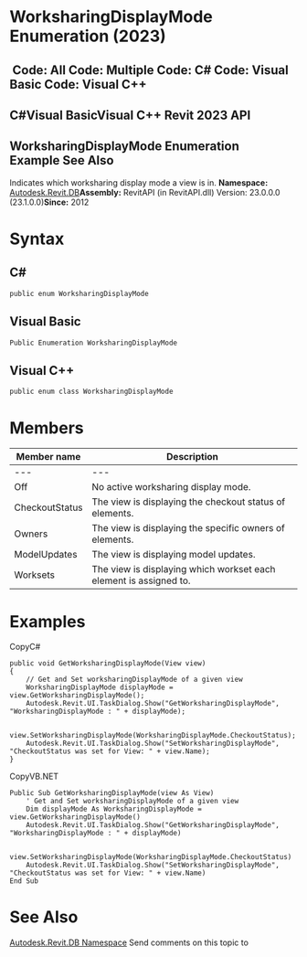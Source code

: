 # WorksharingDisplayMode Enumeration (2023)

﻿
 Code: All Code: Multiple Code: C# Code: Visual Basic Code: Visual C++   
---  
C#Visual BasicVisual C++
Revit 2023 API  
---  
WorksharingDisplayMode Enumeration  
Example See Also  
---  
Indicates which worksharing display mode a view is in. 
**Namespace:** [Autodesk.Revit.DB](87546ba7-461b-c646-cbb1-2cb8f5bff8b2.md "Autodesk.Revit.DB Namespace")**Assembly:** RevitAPI (in RevitAPI.dll) Version: 23.0.0.0 (23.1.0.0)**Since:** 2012 
# Syntax
C#  
---  
```text
public enum WorksharingDisplayMode
```
  
Visual Basic  
---  
```text
Public Enumeration WorksharingDisplayMode
```
  
Visual C++  
---  
```text
public enum class WorksharingDisplayMode
```
  
# Members
| Member name | Description |
| --- | --- |
| --- | --- |
| Off | No active worksharing display mode. |
| CheckoutStatus | The view is displaying the checkout status of elements. |
| Owners | The view is displaying the specific owners of elements. |
| ModelUpdates | The view is displaying model updates. |
| Worksets | The view is displaying which workset each element is assigned to. |

# Examples
CopyC#
```text
public void GetWorksharingDisplayMode(View view)
{
    // Get and Set worksharingDisplayMode of a given view
    WorksharingDisplayMode displayMode = view.GetWorksharingDisplayMode();
    Autodesk.Revit.UI.TaskDialog.Show("GetWorksharingDisplayMode", "WorksharingDisplayMode : " + displayMode);

    view.SetWorksharingDisplayMode(WorksharingDisplayMode.CheckoutStatus);
    Autodesk.Revit.UI.TaskDialog.Show("SetWorksharingDisplayMode", "CheckoutStatus was set for View: " + view.Name);
}
```

CopyVB.NET
```text
Public Sub GetWorksharingDisplayMode(view As View)
    ' Get and Set worksharingDisplayMode of a given view
    Dim displayMode As WorksharingDisplayMode = view.GetWorksharingDisplayMode()
    Autodesk.Revit.UI.TaskDialog.Show("GetWorksharingDisplayMode", "WorksharingDisplayMode : " + displayMode)

    view.SetWorksharingDisplayMode(WorksharingDisplayMode.CheckoutStatus)
    Autodesk.Revit.UI.TaskDialog.Show("SetWorksharingDisplayMode", "CheckoutStatus was set for View: " + view.Name)
End Sub
```

# See Also
[Autodesk.Revit.DB Namespace](87546ba7-461b-c646-cbb1-2cb8f5bff8b2.md "Autodesk.Revit.DB Namespace")
Send comments on this topic to 